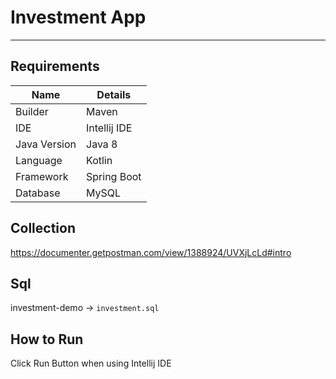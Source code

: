 # Investment App

---

## Requirements

|   Name           |    Details                |
|------------------|---------------------------|
|   Builder        |    Maven                  |
|   IDE            |    Intellij IDE           |
|   Java Version   |    Java 8                 |
|   Language       |    Kotlin                 |
|   Framework      |    Spring Boot            |
|   Database       |    MySQL                  |

## Collection

https://documenter.getpostman.com/view/1388924/UVXjLcLd#intro

## Sql

investment-demo -> `investment.sql`

## How to Run

Click Run Button when using Intellij IDE
